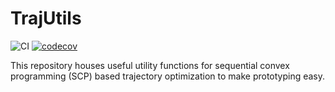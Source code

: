 # TrajUtils
![CI](https://github.com/govindchari/TrajUtils.jl/actions/workflows/CI.yml/badge.svg)
[![codecov](https://codecov.io/github/govindchari/TrajUtils.jl/branch/main/graph/badge.svg?token=J74LMMYR9K)](https://codecov.io/github/govindchari/TrajUtils.jl)

This repository houses useful utility functions for sequential convex programming (SCP) based trajectory optimization to make prototyping easy.
